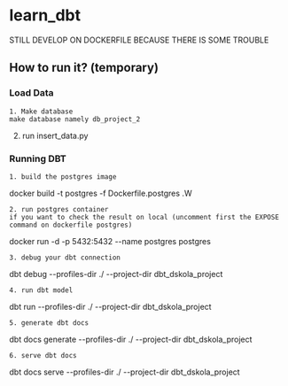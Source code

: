 # learn_dbt

STILL DEVELOP ON DOCKERFILE BECAUSE THERE IS SOME TROUBLE



## How to run it? (temporary)
### Load Data
```
1. Make database
make database namely db_project_2
```
2. run insert_data.py


### Running DBT
```
1. build the postgres image
```
docker build -t postgres -f Dockerfile.postgres .W
```
2. run postgres container
if you want to check the result on local (uncomment first the EXPOSE command on dockerfile postgres)
```
docker run -d -p 5432:5432 --name postgres postgres
```
3. debug your dbt connection
```
dbt debug --profiles-dir ./ --project-dir dbt_dskola_project
```
4. run dbt model
```
dbt run --profiles-dir ./ --project-dir dbt_dskola_project
```
5. generate dbt docs
```
dbt docs generate --profiles-dir ./ --project-dir dbt_dskola_project
```
6. serve dbt docs
```
dbt docs serve --profiles-dir ./ --project-dir dbt_dskola_project
```
